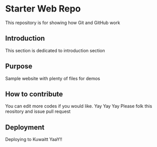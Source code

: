 # Starter Web Repo

This repository is for showing how Git and GitHub work

## Introduction

This section is dedicated to introduction section

## Purpose

Sample website with plenty of files for demos

## How to contribute 

You can edit more codes if you would like. Yay Yay Yay
Please folk this reository and issue pull request

## Deployment
Deploying to Kuwaitt YaaY!!